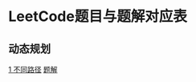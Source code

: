 # LeetCode题目与题解对应表
## 动态规划
[1 不同路径](https://leetcode.cn/problems/unique-paths/)    [题解](https://github.com/Lp700750/LeetCode/blob/master/LeetCode/62.md)
